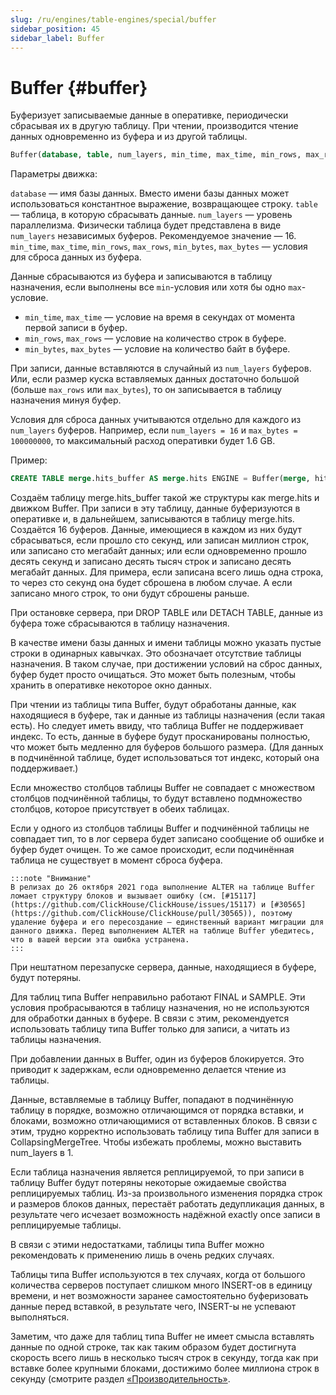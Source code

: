 ```yaml
---
slug: /ru/engines/table-engines/special/buffer
sidebar_position: 45
sidebar_label: Buffer
---
```


# Buffer {#buffer}

Буферизует записываемые данные в оперативке, периодически сбрасывая их в другую таблицу. При чтении, производится чтение данных одновременно из буфера и из другой таблицы.

``` sql
Buffer(database, table, num_layers, min_time, max_time, min_rows, max_rows, min_bytes, max_bytes [,flush_time [,flush_rows [,flush_bytes]]])
```

Параметры движка:

`database` — имя базы данных. Вместо имени базы данных может использоваться константное выражение, возвращающее строку.
`table` — таблица, в которую сбрасывать данные.
`num_layers` — уровень параллелизма. Физически таблица будет представлена в виде `num_layers` независимых буферов. Рекомендуемое значение — 16.
`min_time`, `max_time`, `min_rows`, `max_rows`, `min_bytes`, `max_bytes` — условия для сброса данных из буфера.

Данные сбрасываются из буфера и записываются в таблицу назначения, если выполнены все `min`-условия или хотя бы одно `max`-условие.

-   `min_time`, `max_time` — условие на время в секундах от момента первой записи в буфер.
-   `min_rows`, `max_rows` — условие на количество строк в буфере.
-   `min_bytes`, `max_bytes` — условие на количество байт в буфере.

При записи, данные вставляются в случайный из `num_layers` буферов. Или, если размер куска вставляемых данных достаточно большой (больше `max_rows` или `max_bytes`), то он записывается в таблицу назначения минуя буфер.

Условия для сброса данных учитываются отдельно для каждого из `num_layers` буферов. Например, если `num_layers = 16` и `max_bytes = 100000000`, то максимальный расход оперативки будет 1.6 GB.

Пример:

``` sql
CREATE TABLE merge.hits_buffer AS merge.hits ENGINE = Buffer(merge, hits, 16, 10, 100, 10000, 1000000, 10000000, 100000000)
```

Создаём таблицу merge.hits_buffer такой же структуры как merge.hits и движком Buffer. При записи в эту таблицу, данные буферизуются в оперативке и, в дальнейшем, записываются в таблицу merge.hits. Создаётся 16 буферов. Данные, имеющиеся в каждом из них будут сбрасываться, если прошло сто секунд, или записан миллион строк, или записано сто мегабайт данных; или если одновременно прошло десять секунд и записано десять тысяч строк и записано десять мегабайт данных. Для примера, если записана всего лишь одна строка, то через сто секунд она будет сброшена в любом случае. А если записано много строк, то они будут сброшены раньше.

При остановке сервера, при DROP TABLE или DETACH TABLE, данные из буфера тоже сбрасываются в таблицу назначения.

В качестве имени базы данных и имени таблицы можно указать пустые строки в одинарных кавычках. Это обозначает отсутствие таблицы назначения. В таком случае, при достижении условий на сброс данных, буфер будет просто очищаться. Это может быть полезным, чтобы хранить в оперативке некоторое окно данных.

При чтении из таблицы типа Buffer, будут обработаны данные, как находящиеся в буфере, так и данные из таблицы назначения (если такая есть).
Но следует иметь ввиду, что таблица Buffer не поддерживает индекс. То есть, данные в буфере будут просканированы полностью, что может быть медленно для буферов большого размера. (Для данных в подчинённой таблице, будет использоваться тот индекс, который она поддерживает.)

Если множество столбцов таблицы Buffer не совпадает с множеством столбцов подчинённой таблицы, то будут вставлено подмножество столбцов, которое присутствует в обеих таблицах.

Если у одного из столбцов таблицы Buffer и подчинённой таблицы не совпадает тип, то в лог сервера будет записано сообщение об ошибке и буфер будет очищен.
То же самое происходит, если подчинённая таблица не существует в момент сброса буфера.

    :::note "Внимание"
    В релизах до 26 октября 2021 года выполнение ALTER на таблице Buffer ломает структуру блоков и вызывает ошибку (см. [#15117](https://github.com/ClickHouse/ClickHouse/issues/15117) и [#30565](https://github.com/ClickHouse/ClickHouse/pull/30565)), поэтому удаление буфера и его пересоздание — единственный вариант миграции для данного движка. Перед выполнением ALTER на таблице Buffer убедитесь, что в вашей версии эта ошибка устранена.
    :::
При нештатном перезапуске сервера, данные, находящиеся в буфере, будут потеряны.

Для таблиц типа Buffer неправильно работают FINAL и SAMPLE. Эти условия пробрасываются в таблицу назначения, но не используются для обработки данных в буфере. В связи с этим, рекомендуется использовать таблицу типа Buffer только для записи, а читать из таблицы назначения.

При добавлении данных в Buffer, один из буферов блокируется. Это приводит к задержкам, если одновременно делается чтение из таблицы.

Данные, вставляемые в таблицу Buffer, попадают в подчинённую таблицу в порядке, возможно отличающимся от порядка вставки, и блоками, возможно отличающимися от вставленных блоков. В связи с этим, трудно корректно использовать таблицу типа Buffer для записи в CollapsingMergeTree. Чтобы избежать проблемы, можно выставить num_layers в 1.

Если таблица назначения является реплицируемой, то при записи в таблицу Buffer будут потеряны некоторые ожидаемые свойства реплицируемых таблиц. Из-за произвольного изменения порядка строк и размеров блоков данных, перестаёт работать дедупликация данных, в результате чего исчезает возможность надёжной exactly once записи в реплицируемые таблицы.

В связи с этими недостатками, таблицы типа Buffer можно рекомендовать к применению лишь в очень редких случаях.

Таблицы типа Buffer используются в тех случаях, когда от большого количества серверов поступает слишком много INSERT-ов в единицу времени, и нет возможности заранее самостоятельно буферизовать данные перед вставкой, в результате чего, INSERT-ы не успевают выполняться.

Заметим, что даже для таблиц типа Buffer не имеет смысла вставлять данные по одной строке, так как таким образом будет достигнута скорость всего лишь в несколько тысяч строк в секунду, тогда как при вставке более крупными блоками, достижимо более миллиона строк в секунду (смотрите раздел [«Производительность»](../../../introduction/performance.md).
